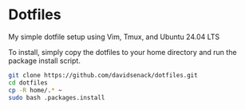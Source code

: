 # Dotfiles

My simple dotfile setup using Vim, Tmux, and Ubuntu 24.04 LTS

To install, simply copy the dotfiles to your home directory and run
the package install script.

```bash
git clone https://github.com/davidsenack/dotfiles.git
cd dotfiles
cp -R home/.* ~
sudo bash .packages.install
```
